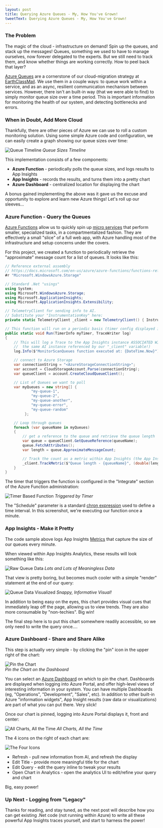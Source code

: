 ```yaml
---
layout: post
title: Querying Azure Queues - My, How You've Grown!
tweetText: Querying Azure Queues - My, How You've Grown!
---
```


<h3>The Problem</h3>

The magic of the cloud - infrastructure on demand!  Spin up the queues, and stack up the messages!  Queues, something we used to have to manage ourselves, now forever delegated to the experts.  But we still need to track them, and know whether things are working correctly.  How to peel back that layer?

<a href="https://azure.microsoft.com/en-us/services/storage/queues/">Azure Queues</a> are a cornerstone of our cloud-migration strategy at <a href="https://www.earthclassmail.com/" target="_blank">EarthClassMail</a>.  We use them in a couple ways: to queue work within a service, and as an async, resilient communication mechanism between services.  However, there isn't an built-in way (that we were able to find) to simply monitor queue size over a time period.  This is important information for monitoring the health of our system, and detecting bottlenecks and errors.

<h3>When in Doubt, Add More Cloud</h3>

Thankfully, there are other pieces of Azure we can use to roll a custom monitoring solution.  Using some simple Azure code and configuration, we can easily create a graph showing our queue sizes over time:

<p>
<img src="{{ site.baseurl }}/images/queue-size-tracking/queue-chart-image.png" alt="Queue Timeline"/>
<em>Queue Sizes Timeline</em>
</p>

This implementation consists of a few components:

* **Azure Function** - periodically polls the queue sizes, and logs results to App Insights
* **App Insights** - records the results, and turns them into a pretty chart
* **Azure Dashboard** - centralized location for displaying the chart

A bonus gained implementing the above was it gave us the excuse and opportunity to explore and learn new Azure things!  Let's roll up our sleeves...

<h3>Azure Function - Query the Queues</h3>

<a href="https://azure.microsoft.com/en-us/blog/introducing-azure-functions/">Azure Functions</a> allow us to quickly spin up <a href="https://martinfowler.com/articles/microservices.html">micro services</a> that perform smaller, specialized tasks, in a compartmentalized fashion.  They are effectively a small "slice" of a full web app, with Azure handling most of the infrastructure and setup concerns under the covers.  

For this project, we created a function to periodically retrieve the "approximate" message count for a list of queues.  It looks like this:

```c#
// Reference external assembly
// https://docs.microsoft.com/en-us/azure/azure-functions/functions-reference-csharp#referencing-external-assemblies
#r "Microsoft.WindowsAzure.Storage"

// Standard .Net "usings"
using System;
using Microsoft.WindowsAzure.Storage;
using Microsoft.ApplicationInsights;
using Microsoft.ApplicationInsights.Extensibility;

// TelemetryClient for sending info to AI.
// Substitute your "InstrumentationKey" here:
private static TelemetryClient _client = new TelemetryClient() { InstrumentationKey = "<InstrumentationKey>" };

// This function will run on a periodic basis (timer config displayed in screenshot below)
public static void Run(TimerInfo myTimer, TraceWriter log)
{
    // This will log a Trace to the App Insights instance ASSOCIATED WITH THIS FUNCTION (not necessarily
    //  the same AI instance referenced by our "_client" variable!)
    log.Info($"MonitorScanQueues function executed at: {DateTime.Now}");

    // connect to Azure Storage
    var connectionString = "<AzureStorageConnectionString>";
    var account = CloudStorageAccount.Parse(connectionString);
    var queueClient = account.CreateCloudQueueClient();

    // List of Queues we want to poll
    var myQueues = new string[] { 
            "my-queue-1",
            "my-queue-2",
            "my-queue-another",
            "my-queue-error",
            "my-queue-random"
         };

    // Loop through queues
    foreach (var queueName in myQueues)
    {
        // get a reference to the queue and retrieve the queue length
        var queue = queueClient.GetQueueReference(queueName);
        queue.FetchAttributes();
        var length = queue.ApproximateMessageCount;

        // Track the count as a metric within App Insights (the App Insights instance specified by <InstrumentationKey> above)
        _client.TrackMetric($"Queue length - {queueName}", (double)length);
    }
}
```

The timer that triggers the function is configured in the "Integrate" section of the Azure Function administration:

<p>
<img src="{{ site.baseurl }}/images/queue-size-tracking/timer-based-function.png" alt="Timer Based Function"/>
<em>Triggered by Timer</em>
</p>

The "Schedule" parameter is a standard <a href="https://www.freeformatter.com/cron-expression-generator-quartz.html">chron expression</a> used to define a time interval.  In this screenshot, we're executing our function once a minute.

<h3>App Insights - Make it Pretty</h3>

The code sample above logs App Insights <a href="https://docs.microsoft.com/en-us/azure/application-insights/app-insights-metrics-explorer">Metrics</a> that capture the size of our queues every minute.  

When viewed within App Insights Analytics, these results will look something like this:

<p>
<img src="{{ site.baseurl }}/images/queue-size-tracking/queue-data.png" alt="Raw Queue Data"/>
<em>Lots and Lots of Meaningless Data</em>
</p>

That view is pretty boring, but becomes much cooler with a simple "render" statement at the end of our query:

<p>
<img src="{{ site.baseurl }}/images/queue-size-tracking/queue-chart.png" alt="Queue Data Visualized"/>
<em>Snappy, Informative Visual!</em>
</p>

In addition to being easy on the eyes, this chart provides visual cues that immediately leap off the page, allowing us to view trends.  They are also more consumable by "non-techies".  Big win!  

The final step here is to put this chart somewhere readily accessible, so we only need to write the query once....

<h3>Azure Dashboard - Share and Share Alike</h3>

This step is actually very simple - by clicking the "pin" icon in the upper right of the chart:

<p>
<img src="{{ site.baseurl }}/images/queue-size-tracking/pin-the-chart.png" alt="Pin the Chart"/><br />
<em>Pin the Chart on the Dashboard</em>
</p>

You can select an <a href="https://docs.microsoft.com/en-us/azure/azure-portal/azure-portal-dashboards">Azure Dashboard</a> on which to pin the chart.  Dashboards are displayed when logging into Azure Portal, and offer high-level views of interesting information in your system.  You can have multiple Dashboards (eg, "Operations", "Development", "Sales", etc).   In addition to other built-in Azure "information widgets", App Insight results (raw data or visualizations) are part of what you can put there.  Very slick!

Once our chart is pinned, logging into Azure Portal displays it, front and center:

<p>
<img src="{{ site.baseurl }}/images/queue-size-tracking/dashboard.png" alt="All Charts, All the Time"/>
<em>All Charts, All the Time</em>
</p>

The 4 icons on the right of each chart are:

<p>
<img src="{{ site.baseurl }}/images/queue-size-tracking/four-icons.png" alt="The Four Icons"/><br />
</p>

* Refresh - pull new information from AI, and refresh the display
* Edit Title - provide more meaningful title for the chart
* Edit Query - edit the query inline to tweak your results
* Open Chart in Analytics - open the analytics UI to edit/refine your query and chart

Big, easy power!

<h3>Up Next - Logging from "Legacy"</h3>

Thanks for reading, and stay tuned, as the next post will describe how you can get existing .Net code (not running within Azure) to write all these powerful App Insights traces yourself, and start to harness the power!
